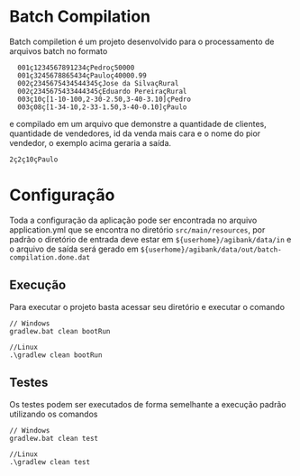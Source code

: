 # Batch Compilation
Batch compiletion é um projeto desenvolvido para o processamento de arquivos batch no formato

```
  001ç1234567891234çPedroç50000
  001ç3245678865434çPauloç40000.99
  002ç2345675434544345çJose da SilvaçRural
  002ç2345675433444345çEduardo PereiraçRural
  003ç10ç[1-10-100,2-30-2.50,3-40-3.10]çPedro
  003ç08ç[1-34-10,2-33-1.50,3-40-0.10]çPaulo
```

e compilado em um arquivo que demonstre a quantidade de clientes, quantidade de vendedores, id da venda mais cara e o nome do pior vendedor, o exemplo acima geraria a saída.

```
2ç2ç10çPaulo
```
# Configuração
Toda a configuração da aplicação pode ser encontrada no arquivo application.yml que se encontra no diretório `src/main/resources`, por padrão o diretório de entrada deve estar em `${userhome}/agibank/data/in` e o arquivo de saída será gerado em `${userhome}/agibank/data/out/batch-compilation.done.dat`

## Execução
Para executar o projeto basta acessar seu diretório e executar o comando
```
// Windows
gradlew.bat clean bootRun

//Linux
.\gradlew clean bootRun
```

## Testes
Os testes podem ser executados de forma semelhante a execução padrão utilizando os comandos
```
// Windows
gradlew.bat clean test

//Linux
.\gradlew clean test
```
